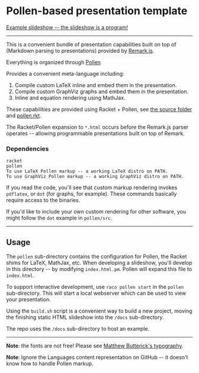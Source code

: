 # Pollen-based presentation template

[Example slideshow -- the slideshow is a program!](https://femtomc.github.io/pollen-presentation-template/index.html)

---

This is a convenient bundle of presentation capabilities built on top of (Markdown parsing to presentations) provided by [Remark.js](https://remarkjs.com/#1).

Everything is organized through [Pollen](https://docs.racket-lang.org/pollen/)

Provides a convenient meta-language including:

1. Compile custom LaTeX inline and embed them in the presentation.
2. Compile custom GraphViz graphs and embed them in the presentation.
3. Inline and equation rendering using MathJax.

These capabilities are provided using Racket + Pollen, see [the source folder](/src) and [pollen.rkt](pollen.rkt).

The Racket/Pollen expansion to `*.html` occurs before the Remark.js parser operates -- allowing programmable presentations built on top of Remark.

### Dependencies

```
racket
pollen
To use LaTeX Pollen markup -- a working LaTeX distro on PATH.
To use GraphViz Pollen markup -- a working GraphViz distro on PATH.
```

If you read the code, you'll see that custom markup rendering invokes `pdflatex`, or `dot` (for graphs, for example). These commands basically require access to the binaries.

If you'd like to include your own custom rendering for other software, you might follow the `dot` example in `pollen/src`.

---

## Usage

The `pollen` sub-directory contains the configuration for Pollen, the Racket shims for LaTeX, MathJax, etc. When developing a slideshow, you'll develop in this directory -- by modifying `index.html.pm`. Pollen will expand this file to `index.html`.

To support interactive development, use `raco pollen start` in the `pollen` sub-directory. This will start a local webserver which can be used to view your presentation.

Using the `build.sh` script is a convenient way to build a new project, moving the finishing static HTML slideshow into the `/docs` sub-directory.

The repo uses the `/docs` sub-directory to host an example.

---

**Note**: the fonts are not free! Please see [Matthew Butterick's typography](https://mbtype.com/).

**Note**: Ignore the Languages content representation on GitHub -- it doesn't know how to handle Pollen markup.
